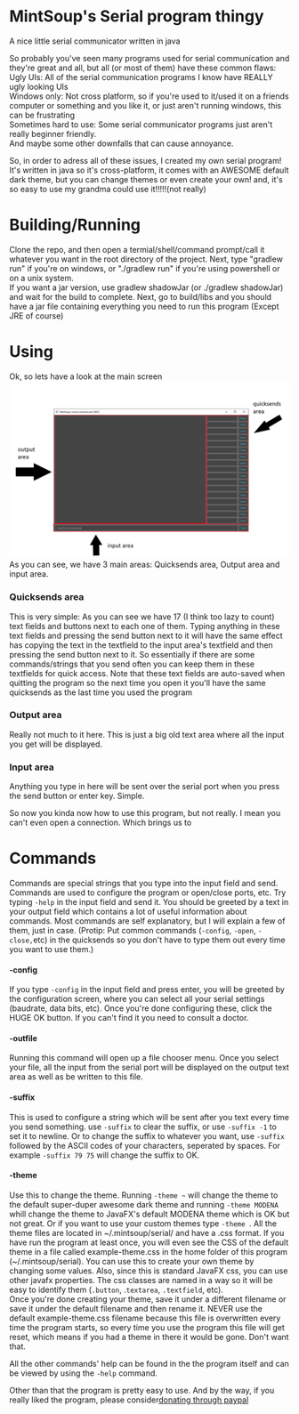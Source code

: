 # MintSoup's Serial program thingy
A nice little serial communicator written in java
<p>
So probably you've seen many programs used for serial communication and they're great and all, but all (or most of them) have these common flaws:
<br>Ugly UIs: All of the serial communication programs I know have REALLY ugly looking UIs
<br>Windows only: Not cross platform, so if you're used to it/used it on a friends computer or something and you like it, or just aren't running windows, this can be frustrating
<br>Sometimes hard to use: Some serial communicator programs just aren't really beginner friendly.
<br>And maybe some other downfalls that can cause annoyance.
</p>
<p>So, in order to adress all of these issues, I created my own serial program! It's written in java so it's cross-platform, it comes with an AWESOME default dark theme, but you can change themes or even create your own!
and, it's so easy to use my grandma could use it!!!!!(not really)<br>

# Building/Running
Clone the repo, and then open a termial/shell/command prompt/call it whatever you want in the root directory of the project. Next, type "gradlew run" if you're on windows, or "./gradlew run" if you're using powershell or on a unix system.
<br> If you want a jar version, use gradlew shadowJar (or ./gradlew shadowJar) and wait for the build to complete. Next, go to build/libs and you should have a jar file containing everything you need to run this program (Except JRE of course)<br>
<p>

# Using
<p>
Ok, so lets have a look at the main screen<br>
<img src=https://github.com/MintSoup/Serial/blob/master/main.PNG?raw=true><br>
As you can see, we have 3 main areas: Quicksends area, Output area and input area.
<br><p>
<h3> Quicksends area</h3>
This is very simple: As you can see we have 17 (I think too lazy to count) text fields and buttons next to each one of them. Typing
anything in these text fields and pressing the send button next to it will have the same effect has copying the text in the textfield to the input area's textfield and then pressing the send button next to it. So essentially if there are some commands/strings that you send often you can keep them in these textfields for quick access. Note that these text fields are auto-saved when quitting the program so the next time you open it you'll have the same quicksends as the last time you used the program
</p>
<p>
<h3> Output area</h3>
Really not much to it here. This is just a big old text area where all the input you get will be displayed.
</p>
<p>
<h3>Input area</h3>
Anything you type in here will be sent over the serial port when you press the send button or enter key. Simple.
</p>
So now you kinda now how to use this program, but not really. I mean you can't even open a connection. Which brings us to 

# Commands
<p> Commands are special strings that you type into the input field and send. Commands are used to configure the program or open/close ports, etc. Try typing <code>-help</code> in the input field and send it. You should be greeted by a text in your output field which contains a lot of useful information about commands. Most commands are self explanatory, but I will explain a few of them, just in case. (Protip: Put common commands (<code>-config</code>, <code>-open</code>, <code>-close,</code>etc) in the quicksends so you don't have to type them out every time you want to use them.)</p>
 
 <h4>-config</h4>
 If you type <code>-config</code> in the input field and press enter, you will be greeted by the configuration screen, where you can select all your serial settings (baudrate, data bits, etc). Once you're done configuring these, click the HUGE OK button. If you can't find it you need to consult a doctor.
 
 <h4>-outfile</h4>
 Running this command will open up a file chooser menu. Once you select your file, all the input from the serial port will be displayed on the output text area as well as be written to this file.
 
<h4>-suffix</h4>
This is used to configure a string which will be sent after you text every time you send something. use <code>-suffix</code> to clear the suffix, or use <code>-suffix -1</code> to set it to newline. Or to change the suffix to whatever you want, use <code>-suffix</code> followed by the ASCII codes of your characters, seperated by spaces. For example <code>-suffix 79 75</code> will change the suffix to OK.

<h4>-theme</h4>
Use this to change the theme. Running <code>-theme ~</code> will change the theme to the default super-duper awesome dark theme and running <code>-theme MODENA</code> whill change the theme to JavaFX's default MODENA theme which is OK but not great. Or if you want to use your custom themes type <code>-theme <ThemeName></code>. All the theme files are located in ~/.mintsoup/serial/ and have a .css format. If you have run the program at least once, you will even see the CSS of the default theme in a file called example-theme.css in the home folder of this program (~/.mintsoup/serial). You can use this to create your own theme by changing some values. Also, since this is standard JavaFX css, you can use other javafx properties. The css classes are named in a way so it will be easy to identify them (<code>.button</code>, .<code>textarea</code>, <code>.textfield</code>, etc). <br>Once you're done creating your theme, save it under a different filename or save it under the default filename and then rename it. NEVER use the default example-theme.css filename because this file is overwritten every time the program starts, so every time you use the program this file will get reset, which means if you had a theme in there it would be gone. Don't want that.
<p>
All the other commands' help can be found in the the program itself and can be viewed by using the <code>-help</code> command.
 </p>
Other than that the program is pretty easy to use. And by the way, if you really liked the program, please consider<a href="http://paypal.me/mintsoup">donating through paypal</a>

